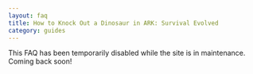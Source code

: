 ```yaml
---
layout: faq
title: How to Knock Out a Dinosaur in ARK: Survival Evolved
category: guides
---
```


This FAQ has been temporarily disabled while the site is in maintenance. Coming back soon!